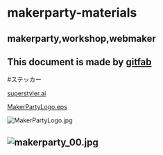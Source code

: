 # makerparty-materials
## makerparty,workshop,webmaker
This document is made by [gitfab](http://gitfab.org)
---
#ステッカー


[superstyler.ai](https://raw.github.com/dadaa/makerparty-materials/master/gitfab/resources/superstyler.ai)

[MakerPartyLogo.eps](https://raw.github.com/dadaa/makerparty-materials/master/gitfab/resources/MakerPartyLogo.eps)

![MakerPartyLogo.jpg](https://raw.github.com/dadaa/makerparty-materials/master/gitfab/resources/MakerPartyLogo.jpg)

![makerparty_00.jpg](https://raw.github.com/dadaa/makerparty-materials/master/gitfab/resources/makerparty_00.jpg)
---
